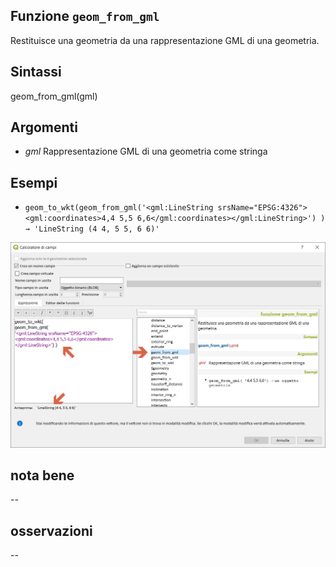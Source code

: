 ## Funzione `geom_from_gml`

Restituisce una geometria da una rappresentazione GML di una geometria.

## Sintassi

geom_from_gml(gml)

## Argomenti

* _gml_ Rappresentazione GML di una geometria come stringa

## Esempi

* `geom_to_wkt(geom_from_gml('<gml:LineString srsName="EPSG:4326"><gml:coordinates>4,4 5,5 6,6</gml:coordinates></gml:LineString>') )  → 'LineString (4 4, 5 5, 6 6)'`

<img src="/img/geometria/geom_from_gml/geom_from_gml1.png">

## nota bene

--

## osservazioni

--